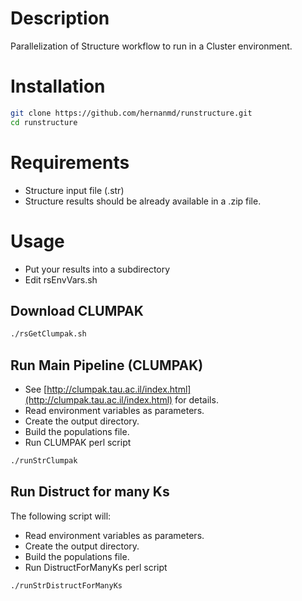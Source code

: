 # Description

Parallelization of Structure workflow to run in a Cluster environment.

# Installation

```bash
git clone https://github.com/hernanmd/runstructure.git
cd runstructure
```

# Requirements

  - Structure input file (.str)
  - Structure results should be already available in a .zip file.

# Usage

  - Put your results into a subdirectory
  - Edit rsEnvVars.sh

## Download CLUMPAK

```bash
./rsGetClumpak.sh
```

## Run Main Pipeline (CLUMPAK)

  - See [http://clumpak.tau.ac.il/index.html](http://clumpak.tau.ac.il/index.html) for details.
  - Read environment variables as parameters.
  - Create the output directory.
  - Build the populations file.
  - Run CLUMPAK perl script


```bash
./runStrClumpak
```

## Run Distruct for many Ks

The following script will:

  - Read environment variables as parameters.
  - Create the output directory.
  - Build the populations file.
  - Run DistructForManyKs perl script

```bash
./runStrDistructForManyKs
```

